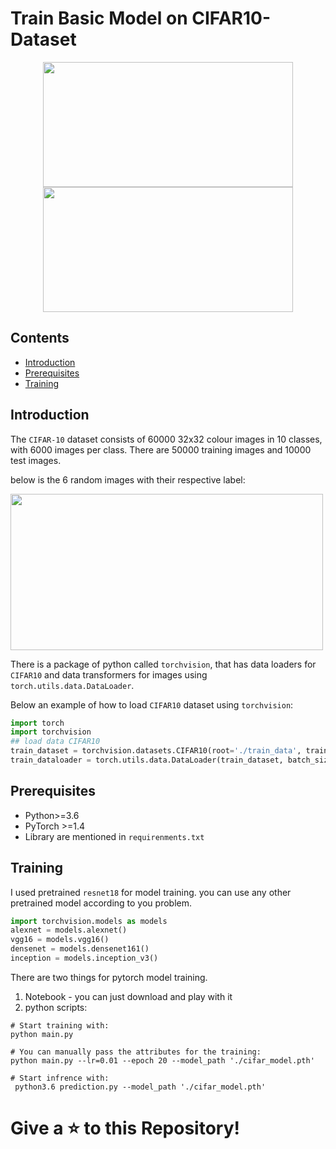 # Train Basic Model on CIFAR10-Dataset

<p align="center">
<img src="https://user-images.githubusercontent.com/59862546/117540979-59b64100-b02f-11eb-9ea9-457ecf2e2271.png" width="400" height="200">    <img src="https://user-images.githubusercontent.com/16641054/46775076-8b17e480-cd40-11e8-9501-89c6fbca36bd.jpg" width="400" height="200"> 
<p>
  
## Contents
- [Introduction](#introduction)
- [Prerequisites](#prerequisites)
- [Training](#training)

## Introduction
The `CIFAR-10` dataset consists of 60000 32x32 colour images in 10 classes, with 6000 images per class. There are 50000 training images and 10000 test images.

below is the  6 random images with their respective label:

<img src="https://miro.medium.com/max/1182/1*OSvbuPLy0PSM2nZ62SbtlQ.png" width="500" height="250">

There is a package of python called `torchvision`, that has data loaders for `CIFAR10` and data transformers for images using `torch.utils.data.DataLoader`.

Below an example of how to load `CIFAR10` dataset using `torchvision`:

```python
import torch
import torchvision
## load data CIFAR10
train_dataset = torchvision.datasets.CIFAR10(root='./train_data', train=True, download=True)
train_dataloader = torch.utils.data.DataLoader(train_dataset, batch_size=128, shuffle=True, num_workers=2)
```

## Prerequisites
- Python>=3.6
- PyTorch >=1.4
- Library are mentioned in `requirenments.txt`

## Training
I used pretrained `resnet18` for model training. you can use any other pretrained model according to you problem.
```python
import torchvision.models as models
alexnet = models.alexnet()
vgg16 = models.vgg16()
densenet = models.densenet161()
inception = models.inception_v3()
```
There are two things for pytorch model training.
1. Notebook - you can just download and play with it
2. python scripts:
```
# Start training with: 
python main.py

# You can manually pass the attributes for the training: 
python main.py --lr=0.01 --epoch 20 --model_path './cifar_model.pth'

# Start infrence with:
 python3.6 prediction.py --model_path './cifar_model.pth'
```


# Give a :star: to this Repository!
